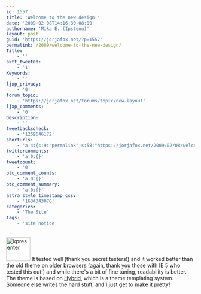 ```yaml
---
id: 1557
title: 'Welcome to the new design!'
date: '2009-02-08T14:16:30-08:00'
authorname: 'Mika E. (Ipstenu)'
layout: post
guid: 'https://jorjafox.net/?p=1557'
permalink: /2009/welcome-to-the-new-design/
Title:
    - ''
aktt_tweeted:
    - '1'
Keywords:
    - ''
ljxp_privacy:
    - '0'
forum_topic:
    - 'https://jorjafox.net/forums/topic/new-layout'
ljxp_comments:
    - '0'
Description:
    - ''
tweetbackscheck:
    - '1259646172'
shorturls:
    - 'a:4:{s:9:"permalink";s:58:"https://jorjafox.net/2009/02/08/welcome-to-the-new-design/";s:7:"tinyurl";s:25:"http://tinyurl.com/cnlhbx";s:4:"isgd";s:18:"http://is.gd/5349d";s:5:"bitly";s:20:"http://bit.ly/56Z5BW";}'
twittercomments:
    - 'a:0:{}'
tweetcount:
    - '0'
btc_comment_counts:
    - 'a:0:{}'
btc_comment_summary:
    - 'a:0:{}'
astra_style_timestamp_css:
    - '1634343070'
categories:
    - 'The Site'
tags:
    - 'site notice'
---
```


<img src="//static.jorjafox.net/wordpress/2008/12/kpresenter.png" alt="kpresenter" title="kpresenter" width="64" height="64" class="alignleft size-full wp-image-1034" /> It tested well (thank you secret testers!) and it worked better than the old theme on older browsers (again, thank you those with IE 5 who tested this out!) and while there's a bit of fine tuning, readability is better. The theme is based on <a href="http://themehybrid.com/">Hybrid</a>, which is a theme templating system. Someone else writes the hard stuff, and I just get to make it pretty!
